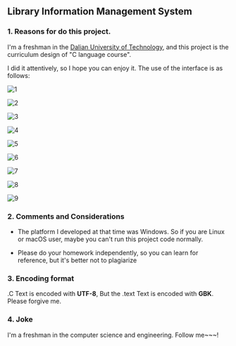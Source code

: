 ## Library Information Management System
### 1. Reasons for do this project.
I'm a freshman in the [Dalian University of Technology](https://www.dlut.edu.cn/), and this project is the curriculum design of "C language course". 

I did it attentively, so I hope you can enjoy it. The use of the interface is as follows: 

![1](https://pic1.zhimg.com/80/v2-e6ff3824cc79fc4ebc66fa7c3862ef71_hd.jpg)

![2](https://pic4.zhimg.com/80/v2-2daf25dad92e05a38190450b436b4735_hd.jpg)

![3](https://pic4.zhimg.com/80/v2-63573e0fdf72cdfdb1eb5a655b8d697a_hd.jpg)

![4](https://pic1.zhimg.com/80/v2-f98b1eb9f6e0b2fcfa8753c69d2d1401_hd.jpg)

![5](https://pic1.zhimg.com/80/v2-bcb1993b3651840013d47600e4fa4ce6_hd.jpg)

![6](https://pic4.zhimg.com/80/v2-b634788c96444d68a5e3670d8902748d_hd.jpg)

![7](https://pic3.zhimg.com/80/v2-db67d2934ca135ce415900ec119c77b3_hd.jpg)

![8](https://pic1.zhimg.com/80/v2-f34567b98f75945e485d8c6330132d53_hd.jpg)

![9](https://pic1.zhimg.com/80/v2-5d302e37d1fa9161eb7ffc378bd15dd0_hd.jpg)

### 2. Comments and Considerations

* The platform I developed at that time was Windows. So if you are Linux or macOS user, maybe you can't run this project code normally. 

* Please do your homework independently, so you can learn for reference, but it's better not to plagiarize

### 3. Encoding format

.C Text is encoded with **UTF-8**, But the .text Text is encoded with **GBK**. Please forgive me.

### 4. Joke
 I'm a freshman in the computer science and engineering. Follow me~~~!